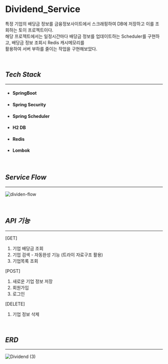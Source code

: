 # Dividend_Service
특정 기업의 배당금 정보를 금융정보사이트에서 스크래핑하여 DB에 저장하고 이를 조회하는 토이 프로젝트이다.    
해당 프로젝트에서는 일정시간마다 배당금 정보를 업데이트하는 Scheduler를 구현하고, 배당금 정보 조회시 Redis 캐시메모리를    
활용하여 서버 부하를 줄이는 작업을 구현해보았다.


<br>

## *Tech Stack*
***
+ #### SpringBoot 
+ #### Spring Security
+ #### Spring Scheduler
+ #### H2 DB 
+ #### Redis 
+ #### Lombok

<br>

## *Service Flow*
***
![dividen-flow](https://github.com/devHong-Backend-Project/Study_Dividend_Service/assets/100022877/9f533941-e364-4a87-914a-dbbd9b6327a6)


<br>


## *API 기능*
***

[GET]
1. 기업 배당금 조회
2. 기업 검색 - 자동완성 기능 (트라이 자료구조 활용)
3. 기업목록 조회

[POST]
1. 새로운 기업 정보 저장
2. 회원가입
3. 로그인

[DELETE]
1. 기업 정보 삭제

<br>

## *ERD*
***

![Dividend (3)](https://github.com/devHong-Backend-Project/Study_Dividend_Service/assets/100022877/fde60435-e564-42ff-89bb-8c215e3700e3)


